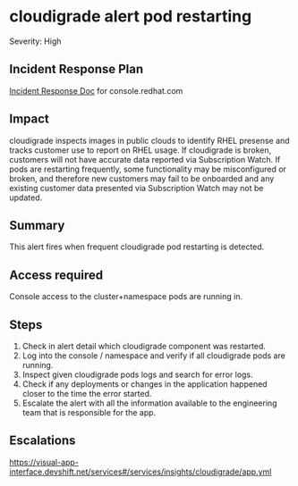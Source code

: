 # cloudigrade alert pod restarting

Severity: High

## Incident Response Plan

[Incident Response Doc](https://docs.google.com/document/d/1AyEQnL4B11w7zXwum8Boty2IipMIxoFw1ri1UZB6xJE) for console.redhat.com

## Impact

cloudigrade inspects images in public clouds to identify RHEL presense and tracks customer use to report on RHEL usage. If cloudigrade is broken, customers will not have accurate data reported via Subscription Watch. If pods are restarting frequently, some functionality may be misconfigured or broken, and therefore new customers may fail to be onboarded and any existing customer data presented via Subscription Watch may not be updated.

## Summary

This alert fires when frequent cloudigrade pod restarting is detected.

## Access required

Console access to the cluster+namespace pods are running in.

## Steps

1. Check in alert detail which cloudigrade component was restarted.
2. Log into the console / namespace and verify if all cloudigrade pods are running.
3. Inspect given cloudigrade pods logs and search for error logs.
4. Check if any deployments or changes in the application happened closer to the time the error started.
5. Escalate the alert with all the information available to the engineering team that is responsible for the app.

## Escalations

https://visual-app-interface.devshift.net/services#/services/insights/cloudigrade/app.yml
